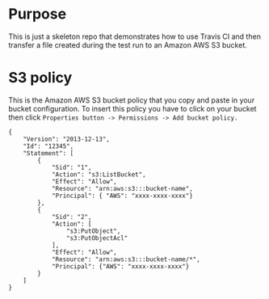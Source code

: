 Purpose
==============
This is just a skeleton repo that demonstrates how to use Travis CI and then transfer a file created during the test run to an Amazon AWS S3 bucket.

S3 policy
=========
This is the Amazon AWS S3 bucket policy that you copy and paste in your bucket configuration. 
To insert this policy you have to click on your bucket then click `Properties button -> Permissions -> Add bucket policy.` 

```
{
    "Version": "2013-12-13",
    "Id": "12345",
    "Statement": [
        {
            "Sid": "1",
            "Action": "s3:ListBucket",
            "Effect": "Allow",
            "Resource": "arn:aws:s3:::bucket-name",
            "Principal": { "AWS": "xxxx-xxxx-xxxx"}
        },
        {
            "Sid": "2",
            "Action": [
                "s3:PutObject",
                "s3:PutObjectAcl"
            ],
            "Effect": "Allow",
            "Resource": "arn:aws:s3:::bucket-name/*",
            "Principal": {"AWS": "xxxx-xxxx-xxxx"}
        }
    ]
}


```
